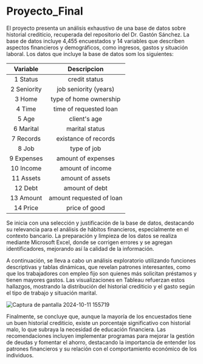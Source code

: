 # **Proyecto_Final**

El proyecto presenta un análisis exhaustivo de una base de datos sobre historial crediticio, recuperada del repositorio del Dr. Gastón Sánchez. La base de datos incluye 4,455 encuestados y 14 variables que describen aspectos financieros y demográficos, como ingresos, gastos y situación laboral. Los datos que incluye la base de datos som los siguientes:

| Variable      | Descripcion              |
|     :---:     |          :---:
| 1 Status	    | credit status            |
| 2 Seniority	  | job seniority (years)    |
| 3 Home	      | type of home ownership   |
| 4 Time	      | time of requested loan   |
| 5 Age	        | client's age             |
| 6 Marital	    | marital status           |
| 7 Records	    | existance of records     |
| 8 Job	        | type of job              |
| 9 Expenses	  | amount of expenses       |
| 10 Income	    | amount of income         |
| 11 Assets	    | amount of assets         |
| 12 Debt	      | amount of debt           |
| 13 Amount	    | amount requested of loan |
| 14 Price	    | price of good            |

Se inicia con una selección y justificación de la base de datos, destacando su relevancia para el análisis de hábitos financieros, especialmente en el contexto bancario. La preparación y limpieza de los datos se realiza mediante Microsoft Excel, donde se corrigen errores y se agregan identificadores, mejorando así la calidad de la información.

A continuación, se lleva a cabo un análisis exploratorio utilizando funciones descriptivas y tablas dinámicas, que revelan patrones interesantes, como que los trabajadores con empleo fijo son quienes más solicitan préstamos y tienen mayores gastos. Las visualizaciones en Tableau refuerzan estos hallazgos, mostrando la distribución del historial crediticio y el gasto según el tipo de trabajo y situación marital.

![Captura de pantalla 2024-10-11 155719](https://github.com/user-attachments/assets/c5c63489-d9da-423d-84cc-4818814492d7)


Finalmente, se concluye que, aunque la mayoría de los encuestados tiene un buen historial crediticio, existe un porcentaje significativo con historial malo, lo que subraya la necesidad de educación financiera. Las recomendaciones incluyen implementar programas para mejorar la gestión de deudas y fomentar el ahorro, destacando la importancia de entender los patrones financieros y su relación con el comportamiento económico de los individuos.
